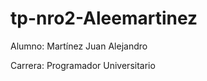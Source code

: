 # tp-nro2-Aleemartinez


Alumno: Martínez Juan Alejandro                  

Carrera: Programador Universitario

